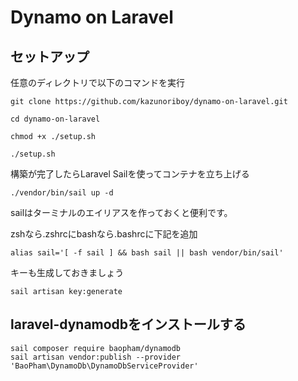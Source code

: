 # Dynamo on Laravel

## セットアップ

任意のディレクトリで以下のコマンドを実行
```shell
git clone https://github.com/kazunoriboy/dynamo-on-laravel.git

cd dynamo-on-laravel

chmod +x ./setup.sh

./setup.sh

```

構築が完了したらLaravel Sailを使ってコンテナを立ち上げる

```shell
./vendor/bin/sail up -d
```

sailはターミナルのエイリアスを作っておくと便利です。

zshなら.zshrcにbashなら.bashrcに下記を追加
```
alias sail='[ -f sail ] && bash sail || bash vendor/bin/sail'
```


キーも生成しておきましょう
```
sail artisan key:generate
```


## laravel-dynamodbをインストールする

```shell
sail composer require baopham/dynamodb
sail artisan vendor:publish --provider 'BaoPham\DynamoDb\DynamoDbServiceProvider'
```

